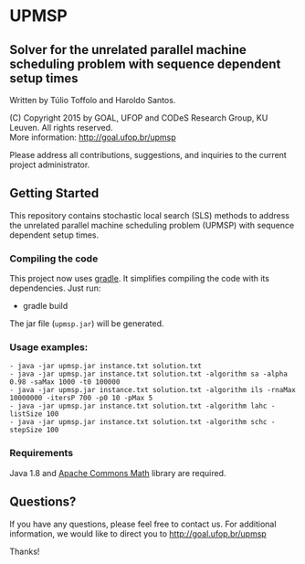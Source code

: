 # UPMSP

## Solver for the unrelated parallel machine scheduling problem with sequence dependent setup times

Written by Túlio Toffolo and Haroldo Santos.

(C) Copyright 2015 by GOAL, UFOP and CODeS Research Group, KU Leuven. All rights reserved.  
More information: http://goal.ufop.br/upmsp

Please address all contributions, suggestions, and inquiries to the current project administrator.

## Getting Started

This repository contains stochastic local search (SLS) methods to address the unrelated parallel machine scheduling problem (UPMSP) with sequence dependent setup times.

### Compiling the code

This project now uses [gradle](http://gradle.org "Gradle").
It simplifies compiling the code with its dependencies. Just run:

- gradle build

The jar file (``upmsp.jar``) will be generated.

### Usage examples:

``- java -jar upmsp.jar instance.txt solution.txt``  
``- java -jar upmsp.jar instance.txt solution.txt -algorithm sa -alpha 0.98 -saMax 1000 -t0 100000``  
``- java -jar upmsp.jar instance.txt solution.txt -algorithm ils -rnaMax 10000000 -itersP 700 -p0 10 -pMax 5``  
``- java -jar upmsp.jar instance.txt solution.txt -algorithm lahc -listSize 100``  
``- java -jar upmsp.jar instance.txt solution.txt -algorithm schc -stepSize 100``  

### Requirements

Java 1.8 and [Apache Commons Math](https://commons.apache.org/proper/commons-math/ "Apache Commons Math") library are required.

## Questions?

If you have any questions, please feel free to contact us.
For additional information, we would like to direct you to http://goal.ufop.br/upmsp

Thanks!
